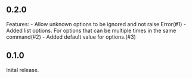 ## 0.2.0
Features:
    - Allow unknown options to be ignored and not raise Error(#1)
    - Added list options. For options that can be multiple times in the same command(#2)
    - Added default value for options.(#3)
## 0.1.0
Inital release.
